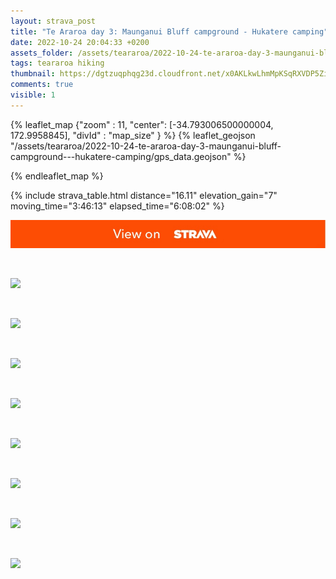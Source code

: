```yaml
---
layout: strava_post
title: "Te Araroa day 3: Maunganui Bluff campground - Hukatere camping"
date: 2022-10-24 20:04:33 +0200
assets_folder: /assets/teararoa/2022-10-24-te-araroa-day-3-maunganui-bluff-campground---hukatere-camping
tags: teararoa hiking
thumbnail: https://dgtzuqphqg23d.cloudfront.net/x0AKLkwLhmMpKSqRXVDP5ZiVbVaDAVQnqjqkVR5n9LU-1024x768.jpg
comments: true
visible: 1
---
```



{% leaflet_map {"zoom" : 11,
                  "center": [-34.793006500000004, 172.9958845],
                 "divId" : "map_size" } %}
    {% leaflet_geojson "/assets/teararoa/2022-10-24-te-araroa-day-3-maunganui-bluff-campground---hukatere-camping/gps_data.geojson" %}

{% endleaflet_map %}





{% include strava_table.html distance="16.11" elevation_gain="7" moving_time="3:46:13" elapsed_time="6:08:02" %}

[![](/assets/strava.jpg)](https://www.strava.com/activities/8014853527)


<br />

![](https://dgtzuqphqg23d.cloudfront.net/x0AKLkwLhmMpKSqRXVDP5ZiVbVaDAVQnqjqkVR5n9LU-1024x768.jpg)


<br />

![](https://dgtzuqphqg23d.cloudfront.net/K-my9U4dIofTqKQWF0l9pxQ_geQapb52XUlgtZ1DUdM-1024x768.jpg)


<br />

![](https://dgtzuqphqg23d.cloudfront.net/vdk49IYZf2Cy-CA7fHjVs2zCsZM87GgnYb669KfOg10-1024x768.jpg)


<br />

![](https://dgtzuqphqg23d.cloudfront.net/gnc1dXTZk1WxuhKyk2IAuM90RknX0TjRqlqELwG-F8Q-1024x768.jpg)


<br />

![](https://dgtzuqphqg23d.cloudfront.net/VHYec1_Dt6MAo41reeQLPuZ2_VjqYVf44kxiVi14JGM-1024x768.jpg)


<br />

![](https://dgtzuqphqg23d.cloudfront.net/ACOEl-jguCDX6d-bQfJvcxy-oRClPrTY8T03VuRJXeE-1024x768.jpg)


<br />

![](https://dgtzuqphqg23d.cloudfront.net/X0fFmN8Sovl2iSqjIlSAgeBEoqzjUMdyDFbL-fzJZVo-1024x768.jpg)


<br />

![](https://dgtzuqphqg23d.cloudfront.net/uh5WwDeZr3bayTOFM617IIhXhvZht4FL2e-PrAik4nM-1024x768.jpg)
